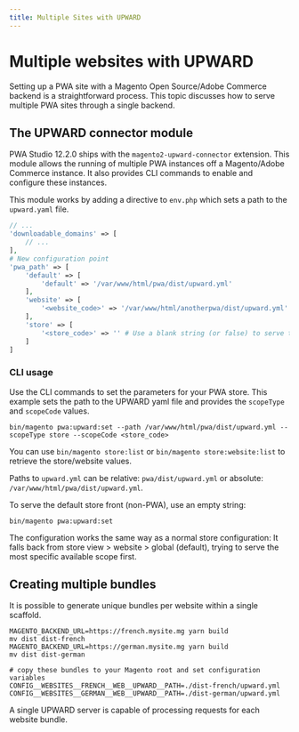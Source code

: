 ```yaml
---
title: Multiple Sites with UPWARD
---
```


# Multiple websites with UPWARD

Setting up a PWA site with a Magento Open Source/Adobe Commerce backend is a straightforward process. This topic discusses how to serve multiple PWA sites through a single backend.

## The UPWARD connector module

PWA Studio 12.2.0 ships with the `magento2-upward-connector` extension. This module allows the running of multiple PWA instances off a Magento/Adobe Commerce instance. It also provides CLI commands to enable and configure these instances.

This module works by adding a directive to `env.php` which sets a path to the `upward.yaml` file.

```php
// ...
'downloadable_domains' => [
    // ...
],
# New configuration point
'pwa_path' => [
    'default' => [
        'default' => '/var/www/html/pwa/dist/upward.yml'
    ],
    'website' => [
        '<website_code>' => '/var/www/html/anotherpwa/dist/upward.yml'
    ],
    'store' => [
        '<store_code>' => '' # Use a blank string (or false) to serve the default Magento storefront
    ]
]
```

### CLI usage

Use the CLI commands to set the parameters for your PWA store.
This example sets the path to the UPWARD yaml file and provides the `scopeType` and `scopeCode` values.

```shell
bin/magento pwa:upward:set --path /var/www/html/pwa/dist/upward.yml --scopeType store --scopeCode <store_code>
```

You can use `bin/magento store:list` or `bin/magento store:website:list` to retrieve the store/website values.

Paths to `upward.yml` can be relative: `pwa/dist/upward.yml` or absolute: `/var/www/html/pwa/dist/upward.yml`.

To serve the default store front (non-PWA), use an empty string:

```shell
bin/magento pwa:upward:set
```

The configuration works the same way as a normal store configuration: It falls back from store view > website > global (default), trying to serve the most specific available scope first.

## Creating multiple bundles

It is possible to generate unique bundles per website within a single scaffold.

```shell
MAGENTO_BACKEND_URL=https://french.mysite.mg yarn build
mv dist dist-french
MAGENTO_BACKEND_URL=https://german.mysite.mg yarn build
mv dist dist-german
 
# copy these bundles to your Magento root and set configuration variables
CONFIG__WEBSITES__FRENCH__WEB__UPWARD__PATH=./dist-french/upward.yml
CONFIG__WEBSITES__GERMAN__WEB__UPWARD__PATH=./dist-german/upward.yml
```

A single UPWARD server is capable of processing requests for each website bundle.

